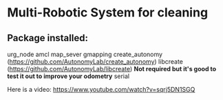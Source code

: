 # Multi-Robotic System for cleaning

## Package installed:
urg_node
amcl
map_sever
gmapping
create_autonomy (https://github.com/AutonomyLab/create_autonomy)
libcreate (https://github.com/AutonomyLab/libcreate) **Not required but it's good to test it out to improve your odometry**
serial




Here is a video:
https://www.youtube.com/watch?v=sqrj5DN1SGQ

